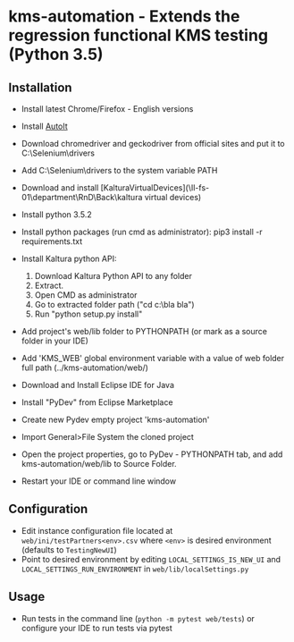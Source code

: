 # kms-automation - Extends the regression functional KMS testing (Python 3.5)

## Installation

* Install latest Chrome/Firefox - English versions
* Install [AutoIt](https://www.autoitscript.com/site/autoit/downloads/)
* Download chromedriver and geckodriver from official sites and put it to C:\Selenium\drivers
* Add C:\Selenium\drivers to the system variable PATH
* Download and install [KalturaVirtualDevices](\\Il-fs-01\department\RnD\Back\kaltura virtual devices\)
* Install python 3.5.2
* Install python packages (run cmd as administrator):
  pip3 install -r requirements.txt
 * Install Kaltura python API:
	1. Download Kaltura Python API to any folder
	2. Extract.
	3. Open CMD as administrator
	4. Go to extracted folder path ("cd c:\bla bla\")
	5. Run "python setup.py install"

* Add project's web/lib folder to PYTHONPATH (or mark as a source folder in your IDE)
* Add 'KMS_WEB' global environment variable with a value of web folder full path (../kms-automation/web/)
* Download and Install Eclipse IDE for Java
* Install "PyDev" from Eclipse Marketplace
* Create new Pydev empty project 'kms-automation'
* Import General>File System the cloned project
* Open the project properties, go to PyDev - PYTHONPATH tab, and add kms-automation/web/lib to Source Folder.
* Restart your IDE or command line window

## Configuration

* Edit instance configuration file located at `web/ini/testPartners<env>.csv` where `<env>` is desired environment (defaults to `TestingNewUI`)
* Point to desired environment by editing `LOCAL_SETTINGS_IS_NEW_UI` and `LOCAL_SETTINGS_RUN_ENVIRONMENT` in `web/lib/localSettings.py`

## Usage

* Run tests in the command line (`python -m pytest web/tests`) or configure your IDE to run tests via pytest
